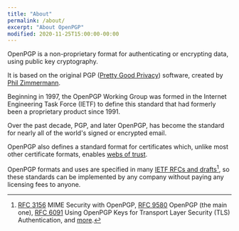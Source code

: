 ```yaml
---
title: "About"
permalink: /about/
excerpt: "About OpenPGP"
modified: 2020-11-25T15:00:00-00:00
---
```


OpenPGP is a non-proprietary format for authenticating or encrypting data, using public key cryptography.

It is based on the original PGP ([Pretty Good Privacy](https://en.wikipedia.org/wiki/PGP)) software, created by [Phil Zimmermann](https://philzimmermann.com/).

Beginning in 1997, the OpenPGP Working Group was formed in the Internet Engineering Task Force (IETF) to define this standard that had formerly been a proprietary product since 1991.

Over the past decade, PGP, and later OpenPGP, has become the standard for nearly all of the world's signed or encrypted email.

OpenPGP also defines a standard format for certificates which, unlike most other certificate formats, enables [webs of trust](https://en.wikipedia.org/wiki/Web_of_trust).

OpenPGP formats and uses are specified in many [IETF RFCs and drafts](https://www.ietf.org/standards/rfcs/)[^rfcs], so these standards can be implemented by any company without paying any licensing fees to anyone.

[^rfcs]: [RFC 3156](https://tools.ietf.org/html/rfc3156) MIME Security with OpenPGP, [RFC 9580](https://www.rfc-editor.org/rfc/rfc9580.html) OpenPGP (the main one), [RFC 6091](https://tools.ietf.org/html/rfc6091) Using OpenPGP Keys for Transport Layer Security (TLS) Authentication, and [more](/about/standard/).
